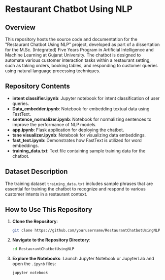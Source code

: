 # Restaurant Chatbot Using NLP

## Overview

This repository hosts the source code and documentation for the "Restaurant Chatbot Using NLP" project, developed as part of a dissertation for the M.Sc. (Integrated) Five Years Program in Artificial Intelligence and Machine Learning at Gujarat University. The chatbot is designed to automate various customer interaction tasks within a restaurant setting, such as taking orders, booking tables, and responding to customer queries using natural language processing techniques.

## Repository Contents

- **intent classifier.ipynb**: Jupyter notebook for intent classification of user queries.
- **Data_embedder.ipynb**: Notebook for embedding textual data using FastText.
- **sentence_normalizer.ipynb**: Notebook for normalizing sentences to improve the performance of NLP models.
- **app.ipynb**: Flask application for deploying the chatbot.
- **tsne visualizer.ipynb**: Notebook for visualizing data embeddings.
- **fast_text.ipynb**: Demonstrates how FastText is utilized for word embeddings.
- **training_data.txt**: Text file containing sample training data for the chatbot.

## Dataset Description

The training dataset `training_data.txt` includes sample phrases that are essential for training the chatbot to recognize and respond to various customer intents in a restaurant context.

## How to Use This Repository

1. **Clone the Repository**:
   ```bash
   git clone https://github.com/yourusername/RestaurantChatbotUsingNLP.git
   ```
2. **Navigate to the Repository Directory**:
   ```bash
   cd RestaurantChatbotUsingNLP
   ```
3. **Explore the Notebooks**:
   Launch Jupyter Notebook or JupyterLab and open the `.ipynb` files:
   ```bash
   jupyter notebook
   ```

